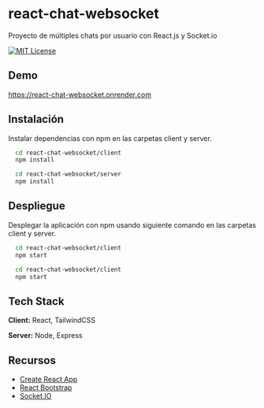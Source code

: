 
# react-chat-websocket

Proyecto de múltiples chats por usuario con React.js y Socket.io

[![MIT License](https://img.shields.io/badge/License-MIT-green.svg)](https://choosealicense.com/licenses/mit/)


## Demo

https://react-chat-websocket.onrender.com
## Instalación

Instalar dependencias con npm en las carpetas client y server.

```bash
  cd react-chat-websocket/client
  npm install

  cd react-chat-websocket/server
  npm install
```
    
## Despliegue

Desplegar la aplicación con npm usando siguiente comando en las carpetas client y server.

```bash
  cd react-chat-websocket/client
  npm start

  cd react-chat-websocket/client
  npm start
```


## Tech Stack

**Client:** React, TailwindCSS

**Server:** Node, Express


## Recursos

 - [Create React App](https://create-react-app.dev)
 - [React Bootstrap](https://react-bootstrap.github.io)
 - [Socket.IO](https://socket.io)

